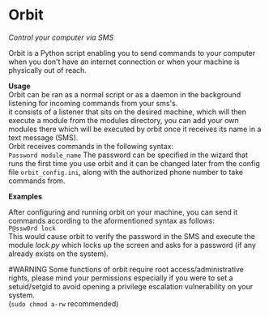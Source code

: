 # Orbit
_Control your computer via SMS_  
  
Orbit is a Python script enabling you to send commands to your computer when you don't have an internet connection or when your machine is physically out of reach.  
  
**Usage**  
Orbit can be ran as a normal script or as a daemon in the background listening for incoming commands from your sms's.  
it consists of a listener that sits on the desired machine, which will then execute a module from the modules directory, you can add your own modules there which will be executed by orbit once it receives its name in a text message (SMS).  
Orbit receives commands in the following syntax:  
`Password module_name`
The password can be specified in the wizard that runs the first time you use orbit and it can be changed later from the config file `orbit_config.ini`, along with the authorized phone number to take commands from.  

**Examples**  

After configuring and running orbit on your machine, you can send it commands according to the aformentioned syntax as follows:  
`P@ssw0rd lock`  
This would cause orbit to verify the password in the SMS and execute the module *lock.py* which locks up the screen and asks for a password (if any already exists on the system).  
  
#WARNING
Some functions of orbit require root access/administrative rights, please mind your permissions especially if you were to set a setuid/setgid to avoid opening a privilege escalation vulnerability on your system.   
(`sudo chmod a-rw` recommended)
